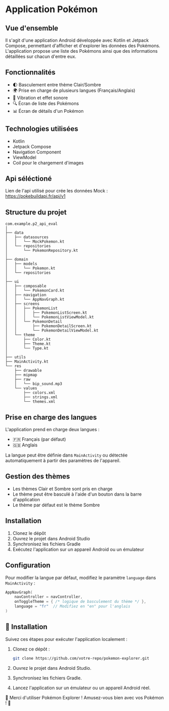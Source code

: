 # Application Pokémon

## Vue d'ensemble

Il s'agit d'une application Android développée avec Kotlin et Jetpack Compose, permettant d'afficher et d'explorer les données des Pokémons.
L'application propose une liste des Pokémons ainsi que des informations détaillées sur chacun d'entre eux.

## Fonctionnalités

- 🌓 Basculement entre thème Clair/Sombre
- 🌍 Prise en charge de plusieurs langues (Français/Anglais)
- 📱 Vibration et effet sonore
- 🔍 Écran de liste des Pokémons
- 📊 Écran de détails d'un Pokémon

## Technologies utilisées

- Kotlin
- Jetpack Compose
- Navigation Component
- ViewModel
- Coil pour le chargement d'images

##  Api séléctioné

Lien de l'api utilisé pour crée les données Mock :
https://pokebuildapi.fr/api/v1

## Structure du projet

```
com.example.p2_api_eval
│
├── data
│   ├── datasources
│   │   └── MockPokemon.kt
│   └── repositories
│       └── PokemonRepository.kt
│
├── domain
│   ├── models
│   │   └── Pokemon.kt
│   └── repositories
│
├── ui
│   ├── composable
│   │   └── PokemonCard.kt
│   ├── navigation
│   │   └── AppNavGraph.kt
│   ├── screens
│   │   ├── PokemonList
│   │   │   ├── PokemonListScreen.kt
│   │   │   └── PokemonListViewModel.kt
│   │   └── PokemonDetail
│   │       ├── PokemonDetailScreen.kt
│   │       └── PokemonDetailViewModel.kt
│   └── theme
│       ├── Color.kt
│       ├── Theme.kt
│       └── Type.kt
│
├── utils
├── MainActivity.kt
└── res
    ├── drawable
    ├── mipmap
    ├── raw
    │   └── bip_sound.mp3
    └── values
        ├── colors.xml
        ├── strings.xml
        └── themes.xml
```

## Prise en charge des langues

L'application prend en charge deux langues :
- 🇫🇷 Français (par défaut)
- 🇬🇧 Anglais

La langue peut être définie dans `MainActivity` ou détectée automatiquement à partir des paramètres de l'appareil.

## Gestion des thèmes

- Les thèmes Clair et Sombre sont pris en charge
- Le thème peut être basculé à l'aide d'un bouton dans la barre d'application
- Le thème par défaut est le thème Sombre

## Installation

1. Clonez le dépôt
2. Ouvrez le projet dans Android Studio
3. Synchronisez les fichiers Gradle
4. Exécutez l'application sur un appareil Android ou un émulateur

## Configuration

Pour modifier la langue par défaut, modifiez le paramètre `language` dans `MainActivity` :

```kotlin
AppNavGraph(
    navController = navController, 
    onToggleTheme = { /* logique de basculement du thème */ },
    language = "fr"  // Modifiez en "en" pour l'anglais
)
```

## 🚀 Installation

Suivez ces étapes pour exécuter l'application localement :

1. Clonez ce dépôt :
   ```bash
   git clone https://github.com/votre-repo/pokemon-explorer.git
   ```
   
2. Ouvrez le projet dans Android Studio.

3. Synchronisez les fichiers Gradle.

4. Lancez l'application sur un émulateur ou un appareil Android réel.

🎉 Merci d'utiliser Pokémon Explorer ! Amusez-vous bien avec vos Pokémon ! 🚀





